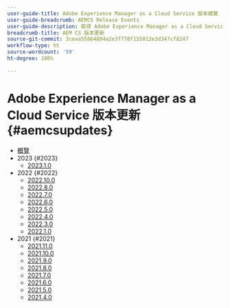 ```yaml
---
user-guide-title: Adobe Experience Manager as a Cloud Service 版本總覽
user-guide-breadcrumb: AEMCS Release Events
user-guide-description: 取得 Adobe Experience Manager as a Cloud Service 最新功能快速總覽
breadcrumb-title: AEM CS 版本更新
source-git-commit: 3ceaa55864804a2e3f778f155012e3d347cf8247
workflow-type: ht
source-wordcount: '59'
ht-degree: 100%

---
```



# Adobe Experience Manager as a Cloud Service 版本更新 {#aemcsupdates}

+ [概覽](overview.md)
+ 2023 {#2023}
   + [2023.1.0](2023/2023-1-0.md)
+ 2022 {#2022}
   + [2022.10.0](./2022/2022-10-0.md)
   + [2022.8.0](./2022/2022-8-0.md)
   + [2022.7.0](./2022/2022-7-0.md)
   + [2022.6.0](./2022/2022-6-0.md)
   + [2022.5.0](./2022/2022-5-0.md)
   + [2022.4.0](./2022/2022-4-0.md)
   + [2022.3.0](./2022/2022-3-0.md)
   + [2022.1.0](./2022/2022-1-0.md)
+ 2021 {#2021}
   + [2021.11.0](./2021/2021-11-0.md)
   + [2021.10.0](./2021/2021-10-0.md)
   + [2021.9.0](./2021/2021-9-0.md)
   + [2021.8.0](./2021/2021-8-0.md)
   + [2021.7.0](./2021/2021-7-0.md)
   + [2021.6.0](./2021/2021-6-0.md)
   + [2021.5.0](./2021/2021-5-0.md)
   + [2021.4.0](./2021/2021-4-0.md)
